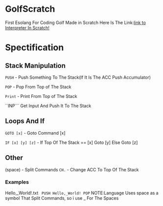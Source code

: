 # GolfScratch
First Esolang For Coding Golf Made in Scratch
Here Is The Link:[link to Interpreter In Scratch!](https://scratch.mit.edu/projects/551718326/)
# Spectification
## Stack Manipulation
```PUSH``` - Push Something To The Stack(If It Is The ACC Push Accumulator)

```POP``` - Pop From Top of The Stack

```Print``` - Print From Top of The Stack

``INP``` Get Input And Push It To The Stack
## Loops And If 
```GOTO [x]``` - Goto Command [x]

```IF [x] [y] [z]``` - If Top Of The Stack == [x] Goto [y] Else Goto [z]
## Other
(space) - Split Commands 
```CH.``` - Change ACC To Top Of The Stack
### Examples
Hello,_World!.txt
``` PUSH Hello,_World! POP```
NOTE:Language Uses space as a symbol That Split Commands, so i use _ For The Spaces
